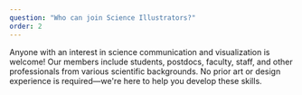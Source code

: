 ```yaml
---
question: "Who can join Science Illustrators?"
order: 2
---
```

Anyone with an interest in science communication and visualization is welcome! Our members include students, postdocs, faculty, staff, and other professionals from various scientific backgrounds. No prior art or design experience is required—we're here to help you develop these skills.